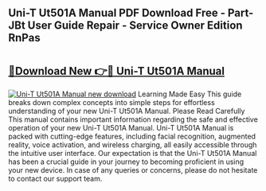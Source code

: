 ## Uni-T Ut501A Manual PDF Download Free - Part-JBt User Guide Repair - Service Owner Edition RnPas

# <h2><a href="http://cf24013.oget.top/?id=Uni-T+Ut501A+Manual">🔗Download New 👉🔴 Uni-T Ut501A Manual</a></h2>

[![Uni-T Ut501A Manual new download](https://i.imgur.com/5g1atiW.png)](http://cf24013.oget.top/?id=Uni-T+Ut501A+Manual)
Learning Made Easy This guide breaks down complex concepts into simple steps for effortless understanding of your new Uni-T Ut501A Manual. Please Read Carefully This manual contains important information regarding the safe and effective operation of your new Uni-T Ut501A Manual. Uni-T Ut501A Manual is packed with cutting-edge features, including facial recognition, augmented reality, voice activation, and wireless charging, all easily accessible through the intuitive user interface. Our expectation is that the Uni-T Ut501A Manual has been a crucial guide in your journey to becoming proficient in using your new device. In case of any queries or concerns, please do not hesitate to contact our support team.
